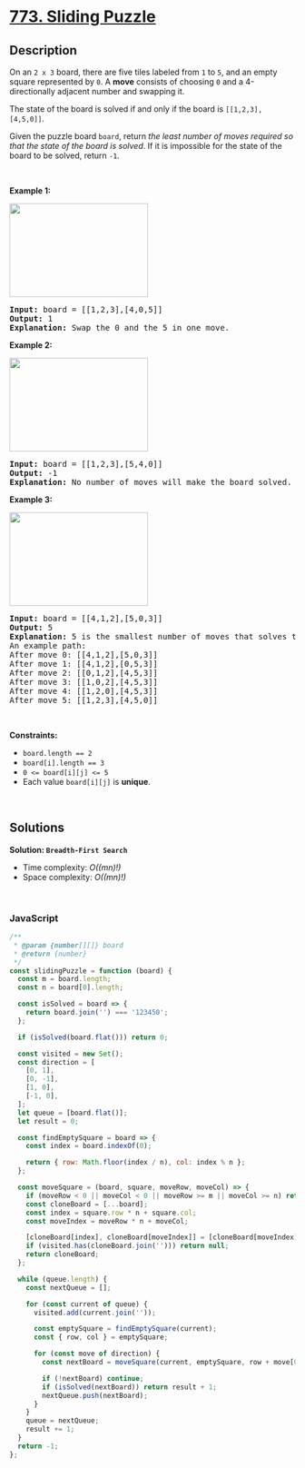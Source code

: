 # [773. Sliding Puzzle](https://leetcode.com/problems/sliding-puzzle)

## Description

<div class="elfjS" data-track-load="description_content"><p>On an <code>2 x 3</code> board, there are five tiles labeled from <code>1</code> to <code>5</code>, and an empty square represented by <code>0</code>. A <strong>move</strong> consists of choosing <code>0</code> and a 4-directionally adjacent number and swapping it.</p>

<p>The state of the board is solved if and only if the board is <code>[[1,2,3],[4,5,0]]</code>.</p>

<p>Given the puzzle board <code>board</code>, return <em>the least number of moves required so that the state of the board is solved</em>. If it is impossible for the state of the board to be solved, return <code>-1</code>.</p>

<p>&nbsp;</p>
<p><strong class="example">Example 1:</strong></p>
<img alt="" src="https://assets.leetcode.com/uploads/2021/06/29/slide1-grid.jpg" style="width: 244px; height: 165px;">
<pre><strong>Input:</strong> board = [[1,2,3],[4,0,5]]
<strong>Output:</strong> 1
<strong>Explanation:</strong> Swap the 0 and the 5 in one move.
</pre>

<p><strong class="example">Example 2:</strong></p>
<img alt="" src="https://assets.leetcode.com/uploads/2021/06/29/slide2-grid.jpg" style="width: 244px; height: 165px;">
<pre><strong>Input:</strong> board = [[1,2,3],[5,4,0]]
<strong>Output:</strong> -1
<strong>Explanation:</strong> No number of moves will make the board solved.
</pre>

<p><strong class="example">Example 3:</strong></p>
<img alt="" src="https://assets.leetcode.com/uploads/2021/06/29/slide3-grid.jpg" style="width: 244px; height: 165px;">
<pre><strong>Input:</strong> board = [[4,1,2],[5,0,3]]
<strong>Output:</strong> 5
<strong>Explanation:</strong> 5 is the smallest number of moves that solves the board.
An example path:
After move 0: [[4,1,2],[5,0,3]]
After move 1: [[4,1,2],[0,5,3]]
After move 2: [[0,1,2],[4,5,3]]
After move 3: [[1,0,2],[4,5,3]]
After move 4: [[1,2,0],[4,5,3]]
After move 5: [[1,2,3],[4,5,0]]
</pre>

<p>&nbsp;</p>
<p><strong>Constraints:</strong></p>

<ul>
	<li><code>board.length == 2</code></li>
	<li><code>board[i].length == 3</code></li>
	<li><code>0 &lt;= board[i][j] &lt;= 5</code></li>
	<li>Each value <code>board[i][j]</code> is <strong>unique</strong>.</li>
</ul>
</div>

<p>&nbsp;</p>

## Solutions

**Solution: `Breadth-First Search`**

- Time complexity: <em>O((mn)!)</em>
- Space complexity: <em>O((mn)!)</em>

<p>&nbsp;</p>

### **JavaScript**

```js
/**
 * @param {number[][]} board
 * @return {number}
 */
const slidingPuzzle = function (board) {
  const m = board.length;
  const n = board[0].length;

  const isSolved = board => {
    return board.join('') === '123450';
  };

  if (isSolved(board.flat())) return 0;

  const visited = new Set();
  const direction = [
    [0, 1],
    [0, -1],
    [1, 0],
    [-1, 0],
  ];
  let queue = [board.flat()];
  let result = 0;

  const findEmptySquare = board => {
    const index = board.indexOf(0);

    return { row: Math.floor(index / n), col: index % n };
  };

  const moveSquare = (board, square, moveRow, moveCol) => {
    if (moveRow < 0 || moveCol < 0 || moveRow >= m || moveCol >= n) return null;
    const cloneBoard = [...board];
    const index = square.row * n + square.col;
    const moveIndex = moveRow * n + moveCol;

    [cloneBoard[index], cloneBoard[moveIndex]] = [cloneBoard[moveIndex], cloneBoard[index]];
    if (visited.has(cloneBoard.join(''))) return null;
    return cloneBoard;
  };

  while (queue.length) {
    const nextQueue = [];

    for (const current of queue) {
      visited.add(current.join(''));

      const emptySquare = findEmptySquare(current);
      const { row, col } = emptySquare;

      for (const move of direction) {
        const nextBoard = moveSquare(current, emptySquare, row + move[0], col + move[1]);

        if (!nextBoard) continue;
        if (isSolved(nextBoard)) return result + 1;
        nextQueue.push(nextBoard);
      }
    }
    queue = nextQueue;
    result += 1;
  }
  return -1;
};
```
